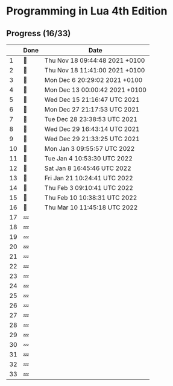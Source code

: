 # Programming in Lua 4th Edition

## Progress (16/33)

|     | Done    | Date                            |
| --- | ------- | ----                            |
| 1   | :bell:  | Thu Nov 18 09:44:48 2021 +0100  |
| 2   | :bell:  | Thu Nov 18 11:41:00 2021 +0100  |
| 3   | :bell:  | Mon Dec 6 20:29:02 2021 +0100   |
| 4   | :bell:  | Mon Dec 13 00:00:42 2021 +0100  |
| 5   | :bell:  | Wed Dec 15 21:16:47 UTC 2021    |
| 6   | :bell:  | Mon Dec 27 21:17:53 UTC 2021    |
| 7   | :bell:  | Tue Dec 28 23:38:53 UTC 2021    |
| 8   | :bell:  | Wed Dec 29 16:43:14 UTC 2021    |
| 9   | :bell:  | Wed Dec 29 21:33:25 UTC 2021    |
| 10  | :bell:  | Mon Jan  3 09:55:57 UTC 2022    |
| 11  | :bell:  | Tue Jan  4 10:53:30 UTC 2022    |
| 12  | :bell:  | Sat Jan  8 16:45:46 UTC 2022    |
| 13  | :bell:  | Fri Jan 21 10:24:41 UTC 2022    |
| 14  | :bell:  | Thu Feb  3 09:10:41 UTC 2022    |
| 15  | :bell:  | Thu Feb 10 10:38:31 UTC 2022    |
| 16  | :bell:  | Thu Mar 10 11:45:18 UTC 2022    |
| 17  | :zzz:   |                                 |
| 18  | :zzz:   |                                 |
| 19  | :zzz:   |                                 |
| 20  | :zzz:   |                                 |
| 21  | :zzz:   |                                 |
| 22  | :zzz:   |                                 |
| 23  | :zzz:   |                                 |
| 24  | :zzz:   |                                 |
| 25  | :zzz:   |                                 |
| 26  | :zzz:   |                                 |
| 27  | :zzz:   |                                 |
| 28  | :zzz:   |                                 |
| 29  | :zzz:   |                                 |
| 30  | :zzz:   |                                 |
| 31  | :zzz:   |                                 |
| 32  | :zzz:   |                                 |
| 33  | :zzz:   |                                 |
